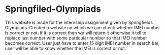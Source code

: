 # Springfiled-Olympiads
This website is made for the internship assignment given by Springfields Olympiads.
Created a website on which we can check whether IMEI number is correct or not, if it is correct then we will return it otherwise it tell to replace last number with some particular number so that IMEI number becomes correct.
User just have to enter 15 digit IMEI number in search bar, user will be able to know whether the IMEI is correct or not.
